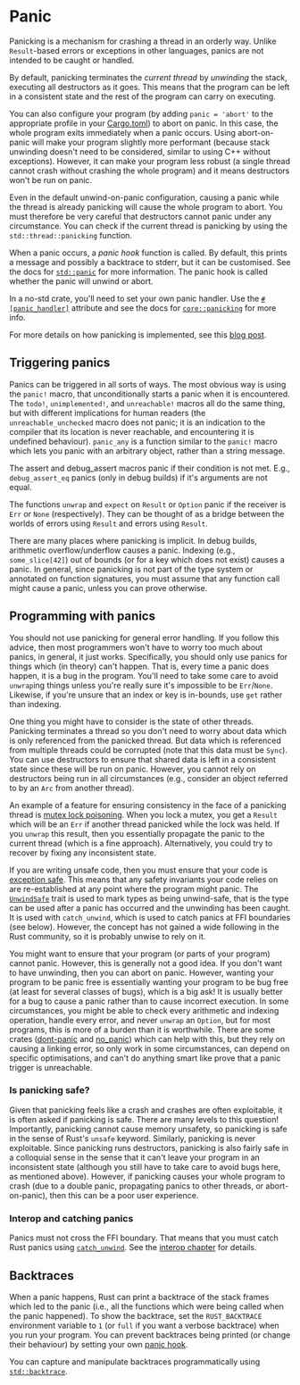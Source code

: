 # Panic

Panicking is a mechanism for crashing a thread in an orderly way. Unlike `Result`-based errors or exceptions in other languages, panics are not intended to be caught or handled.

By default, panicking terminates the *current thread* by *unwinding* the stack, executing all destructors as it goes. This means that the program can be left in a consistent state and the rest of the program can carry on executing.

You can also configure your program (by adding `panic = 'abort'` to the appropriate profile in your [Cargo.toml](https://doc.rust-lang.org/book/ch09-01-unrecoverable-errors-with-panic.html#unwinding-the-stack-or-aborting-in-response-to-a-panic)) to abort on panic. In this case, the whole program exits immediately when a panic occurs. Using abort-on-panic will make your program slightly more performant (because stack unwinding doesn't need to be considered, similar to using C++ without exceptions). However, it can make your program less robust (a single thread cannot crash without crashing the whole program) and it means destructors won't be run on panic.

Even in the default unwind-on-panic configuration, causing a panic while the thread is already panicking will cause the whole program to abort. You must therefore be very careful that destructors cannot panic under any circumstance. You can check if the current thread is panicking by using the `std::thread::panicking` function.

When a panic occurs, a *panic hook* function is called. By default, this prints a message and possibly a backtrace to stderr, but it can be customised. See the docs for [`std::panic`](https://doc.rust-lang.org/nightly/std/panic/index.html) for more information. The panic hook is called whether the panic will unwind or abort.

In a no-std crate, you'll need to set your own panic handler. Use the [`#[panic_handler]`](https://doc.rust-lang.org/nomicon/panic-handler.html) attribute and see the docs for [`core::panicking`](https://doc.rust-lang.org/nightly/core/panicking/index.html) for more info.

For more details on how panicking is implemented, see this [blog post](https://www.ralfj.de/blog/2019/11/25/how-to-panic-in-rust.html).

## Triggering panics

Panics can be triggered in all sorts of ways. The most obvious way is using the `panic!` macro, that unconditionally starts a panic when it is encountered. The `todo!`, `unimplemented!`, and `unreachable!` macros all do the same thing, but with different implications for human readers (the `unreachable_unchecked` macro does not panic; it is an indication to the compiler that its location is never reachable, and encountering it is undefined behaviour). `panic_any` is a function similar to the `panic!` macro which lets you panic with an arbitrary object, rather than a string message.

The assert and debug_assert macros panic if their condition is not met. E.g., `debug_assert_eq` panics (only in debug builds) if it's arguments are not equal.

The functions `unwrap` and `expect` on `Result` or `Option` panic if the receiver is `Err` or `None` (respectively). They can be thought of as a bridge between the worlds of errors using `Result` and errors using `Result`.

There are many places where panicking is implicit. In debug builds, arithmetic overflow/underflow causes a panic. Indexing (e.g., `some_slice[42]`) out of bounds (or for a key which does not exist) causes a panic. In general, since panicking is not part of the type system or annotated on function signatures, you must assume that any function call might cause a panic, unless you can prove otherwise.

## Programming with panics

You should not use panicking for general error handling. If you follow this advice, then most programmers won't have to worry too much about panics, in general, it just works. Specifically, you should only use panics for things which (in theory) can't happen. That is, every time a panic does happen, it is a bug in the program. You'll need to take some care to avoid `unwrap`ing things unless you're really sure it's impossible to be `Err`/`None`. Likewise, if you're unsure that an index or key is in-bounds, use `get` rather than indexing.

One thing you might have to consider is the state of other threads. Panicking terminates a thread so you don't need to worry about data which is only referenced from the panicked thread. But data which is referenced from multiple threads could be corrupted (note that this data must be `Sync`). You can use destructors to ensure that shared data is left in a consistent state since these will be run on panic. However, you cannot rely on destructors being run in all circumstances (e.g., consider an object referred to by an `Arc` from another thread).

An example of a feature for ensuring consistency in the face of a panicking thread is [mutex lock poisoning](https://doc.rust-lang.org/nightly/std/sync/struct.Mutex.html#poisoning). When you lock a mutex, you get a `Result` which will be an `Err` if another thread panicked while the lock was held. If you `unwrap` this result, then you essentially propagate the panic to the current thread (which is a fine approach). Alternatively, you could try to recover by fixing any inconsistent state.

If you are writing unsafe code, then you must ensure that your code is [exception safe](https://doc.rust-lang.org/nomicon/exception-safety.html). This means that any safety invariants your code relies on are re-established at any point where the program might panic. The [`UnwindSafe`](https://doc.rust-lang.org/nightly/std/panic/trait.UnwindSafe.html) trait is used to mark types as being unwind-safe, that is the type can be used after a panic has occurred and the unwinding has been caught. It is used with `catch_unwind`, which is used to catch panics at FFI boundaries (see below). However, the concept has not gained a wide following in the Rust community, so it is probably unwise to rely on it.

You might want to ensure that your program (or parts of your program) cannot panic. However, this is generally not a good idea. If you don't want to have unwinding, then you can abort on panic. However, wanting your program to be panic free is essentially wanting your program to be bug free (at least for several classes of bugs), which is a big ask! It is usually better for a bug to cause a panic rather than to cause incorrect execution. In some circumstances, you might be able to check every arithmetic and indexing operation, handle every error, and never `unwrap` an `Option`, but for most programs, this is more of a burden than it is worthwhile. There are some crates ([dont-panic](https://github.com/Kixunil/dont_panic) and [no_panic](https://github.com/dtolnay/no-panic)) which can help with this, but they rely on causing a linking error, so only work in some circumstances, can depend on specific optimisations, and can't do anything smart like prove that a panic trigger is unreachable.

### Is panicking safe?

Given that panicking feels like a crash and crashes are often exploitable, it is often asked if panicking is safe. There are many levels to this question! Importantly, panicking cannot cause memory unsafety, so panicking is safe in the sense of Rust's `unsafe` keyword. Similarly, panicking is never exploitable. Since panicking runs destructors, panicking is also fairly safe in a colloquial sense in the sense that it can't leave your program in an inconsistent state (although you still have to take care to avoid bugs here, as mentioned above). However, if panicking causes your whole program to crash (due to a double panic, propagating panics to other threads, or abort-on-panic), then this can be a poor user experience.

### Interop and catching panics

Panics must not cross the FFI boundary. That means that you must catch Rust panics using [`catch_unwind`](https://doc.rust-lang.org/stable/std/panic/fn.catch_unwind.html). See the [interop chapter](interop.md) for details.

## Backtraces

When a panic happens, Rust can print a backtrace of the stack frames which led to the panic (i.e., all the functions which were being called when the panic happened). To show the backtrace, set the `RUST_BACKTRACE` environment variable to `1` (or `full` if you want a verbose backtrace) when you run your program. You can prevent backtraces being printed (or change their behaviour) by setting your own [panic hook](https://doc.rust-lang.org/nightly/std/panic/fn.set_hook.html).

You can capture and manipulate backtraces programmatically using [`std::backtrace`](https://doc.rust-lang.org/nightly/std/backtrace/index.html).
